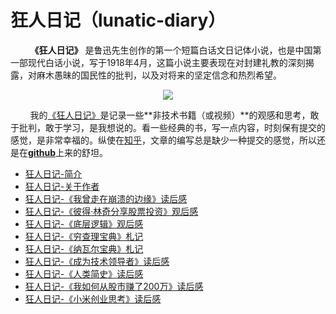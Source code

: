 # 狂人日记（lunatic-diary）

&nbsp;&nbsp;&nbsp;&nbsp;&nbsp;&nbsp;&nbsp;&nbsp;**《狂人日记》** 是鲁迅先生创作的第一个短篇白话文日记体小说，也是中国第一部现代白话小说，写于1918年4月，这篇小说主要表现在对封建礼教的深刻揭露，对麻木愚昧的国民性的批判，以及对将来的坚定信念和热烈希望。

<center>
<img src="https://weipeng2k.github.io/lunatic-diary/resources/readme.jpeg" />
</center>

&nbsp;&nbsp;&nbsp;&nbsp;&nbsp;&nbsp;&nbsp;&nbsp;我的[《狂人日记》](https://weipeng2k.github.io/lunatic-diary/)是记录一些**非技术书籍（或视频）**的观感和思考，敢于批判，敢于学习，是我想说的。看一些经典的书，写一点内容，时刻保有提交的感觉，是非常幸福的。纵使在[知乎](https://www.zhihu.com/people/peng.weip)，文章的编写总是缺少一种提交的感觉，所以还是在[**github**](https://github.com/weipeng2k/lunatic-diary)上来的舒坦。

* [狂人日记-简介](README.md)
* [狂人日记-关于作者](ABOUTME.md)
* [狂人日记-《我曾走在崩溃的边缘》读后感](book/i-was-on-the-verge-of-collapse.md)
* [狂人日记-《彼得·林奇分享股票投资》观后感](book/peter-lynch-at-1994.md)
* [狂人日记-《底层逻辑》观后感](book/the-underlying-logic.md)
* [狂人日记-《穷查理宝典》札记](book/poor-charlies.md)
* [狂人日记-《纳瓦尔宝典》札记](book/almanack-of-naval-ravikant.md)
* [狂人日记-《成为技术领导者》读后感](book/become-a-leader.md)
* [狂人日记-《人类简史》读后感](book/a-brief-history-of-humankind.md)
* [狂人日记-《我如何从股市赚了200万》读后感](book/how-i-gain-money-from-stock.md)
* [狂人日记-《小米创业思考》读后感](book/xiaomi-create.md)
